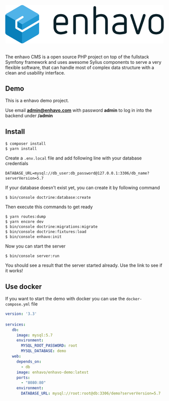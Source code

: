 ![alt text](enhavo.svg "enhavo")
<br/>
<br/>

The enhavo CMS is a open source PHP project on top of the fullstack Symfony framework and uses awesome Sylius components to serve a very flexible software, that can handle most of complex data structure with a clean and usability interface.

Demo
----

This is a enhavo demo project.

Use email **admin@enhavo.com** with password **admin** to log in into the backend under **/admin**

Install
-------

```
$ composer install
$ yarn install
```


Create a `.env.local`  file and add following line with your database credentials

```
DATABASE_URL=mysql://db_user:db_password@127.0.0.1:3306/db_name?serverVersion=5.7
```

If your database doesn't exist yet, you can create it by following command

```
$ bin/console doctrine:database:create
```

Then execute this commands to get ready

```
$ yarn routes:dump
$ yarn encore dev
$ bin/console doctrine:migrations:migrate
$ bin/console doctrine:fixtures:load
$ bin/console enhavo:init
```

Now you can start the server

```
$ bin/console server:run
```

You should see a result that the server started already. Use the link to see if it works!

Use docker
----------

If you want to start the demo with docker you can use the `docker-compose.yml` file

```yaml
version: '3.3'

services:
   db:
     image: mysql:5.7
     environment:
       MYSQL_ROOT_PASSWORD: root
       MYSQL_DATABASE: demo
   web:
     depends_on:
       - db
     image: enhavo/enhavo-demo:latest
     ports:
       - "8080:80"
     environment:
       DATABASE_URL: mysql://root:root@db:3306/demo?serverVersion=5.7

```




